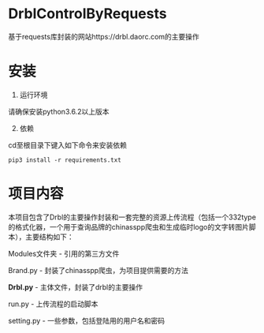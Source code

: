 # DrblControlByRequests
基于requests库封装的网站https://drbl.daorc.com的主要操作

# 安装
1. 运行环境

请确保安装python3.6.2以上版本

2. 依赖

cd至根目录下键入如下命令来安装依赖

```pip3 install -r requirements.txt```

# 项目内容
本项目包含了Drbl的主要操作封装和一套完整的资源上传流程（包括一个332type的格式化器，一个用于查询品牌的chinasspp爬虫和生成临时logo的文字转图片脚本），主要结构如下：

Modules文件夹 - 引用的第三方文件

Brand.py - 封装了chinasspp爬虫，为项目提供需要的方法

**Drbl.py** - 主体文件，封装了drbl的主要操作

run.py - 上传流程的启动脚本

setting.py - 一些参数，包括登陆用的用户名和密码
